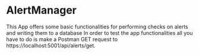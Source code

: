 # AlertManager
This App offers some basic functionalities for performing checks on alerts and writing them to a database
In order to test the app functionalities all you have to do is make a Postman GET request to https://localhost:5001/api/alerts/get. 
